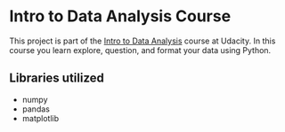 # Intro to Data Analysis Course

This project is part of the [Intro to Data Analysis](https://www.udacity.com/course/intro-to-data-analysis--ud170) course at Udacity. In this course
you learn explore, question, and format your data using Python.

## Libraries utilized

* numpy
* pandas
* matplotlib